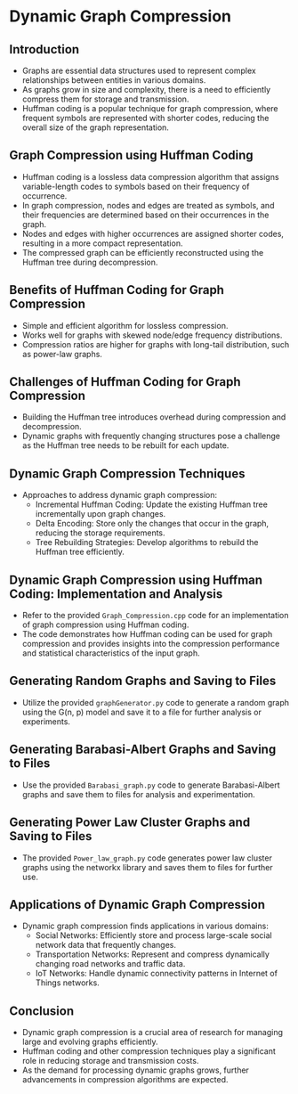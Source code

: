 # Dynamic Graph Compression

## Introduction
- Graphs are essential data structures used to represent complex relationships between entities in various domains.
- As graphs grow in size and complexity, there is a need to efficiently compress them for storage and transmission.
- Huffman coding is a popular technique for graph compression, where frequent symbols are represented with shorter codes, reducing the overall size of the graph representation.

## Graph Compression using Huffman Coding
- Huffman coding is a lossless data compression algorithm that assigns variable-length codes to symbols based on their frequency of occurrence.
- In graph compression, nodes and edges are treated as symbols, and their frequencies are determined based on their occurrences in the graph.
- Nodes and edges with higher occurrences are assigned shorter codes, resulting in a more compact representation.
- The compressed graph can be efficiently reconstructed using the Huffman tree during decompression.

## Benefits of Huffman Coding for Graph Compression
- Simple and efficient algorithm for lossless compression.
- Works well for graphs with skewed node/edge frequency distributions.
- Compression ratios are higher for graphs with long-tail distribution, such as power-law graphs.

## Challenges of Huffman Coding for Graph Compression
- Building the Huffman tree introduces overhead during compression and decompression.
- Dynamic graphs with frequently changing structures pose a challenge as the Huffman tree needs to be rebuilt for each update.

## Dynamic Graph Compression Techniques
- Approaches to address dynamic graph compression:
  - Incremental Huffman Coding: Update the existing Huffman tree incrementally upon graph changes.
  - Delta Encoding: Store only the changes that occur in the graph, reducing the storage requirements.
  - Tree Rebuilding Strategies: Develop algorithms to rebuild the Huffman tree efficiently.

## Dynamic Graph Compression using Huffman Coding: Implementation and Analysis
- Refer to the provided `Graph_Compression.cpp` code for an implementation of graph compression using Huffman coding.
- The code demonstrates how Huffman coding can be used for graph compression and provides insights into the compression performance and statistical characteristics of the input graph.

## Generating Random Graphs and Saving to Files
- Utilize the provided `graphGenerator.py` code to generate a random graph using the G(n, p) model and save it to a file for further analysis or experiments.

## Generating Barabasi-Albert Graphs and Saving to Files
- Use the provided `Barabasi_graph.py` code to generate Barabasi-Albert graphs and save them to files for analysis and experimentation.

## Generating Power Law Cluster Graphs and Saving to Files
- The provided `Power_law_graph.py` code generates power law cluster graphs using the networkx library and saves them to files for further use.

## Applications of Dynamic Graph Compression
- Dynamic graph compression finds applications in various domains:
  - Social Networks: Efficiently store and process large-scale social network data that frequently changes.
  - Transportation Networks: Represent and compress dynamically changing road networks and traffic data.
  - IoT Networks: Handle dynamic connectivity patterns in Internet of Things networks.

## Conclusion
- Dynamic graph compression is a crucial area of research for managing large and evolving graphs efficiently.
- Huffman coding and other compression techniques play a significant role in reducing storage and transmission costs.
- As the demand for processing dynamic graphs grows, further advancements in compression algorithms are expected.
